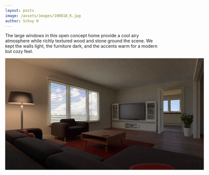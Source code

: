```yaml
--- 
layout: posts
image: /assets/images/100818_K.jpg
author: Schuy H
---
```


The large windows in this open concept home provide a cool airy atmosphere while richly textured wood and stone ground the scene. We kept the walls light, the furniture dark, and the accents warm for a modern but cozy feel. 

<img class="secondaryImg" src="/assets/images/100818_LR.jpeg" style="max-width: 640px;">